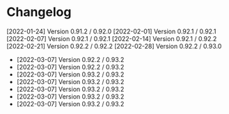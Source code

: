 # Changelog

[2022-01-24] Version 0.91.2 / 0.92.0
[2022-02-01] Version 0.92.1 / 0.92.1
[2022-02-07] Version 0.92.1 / 0.92.1
[2022-02-14] Version 0.92.1 / 0.92.2
[2022-02-21] Version 0.92.2 / 0.92.2
[2022-02-28] Version 0.92.2 / 0.93.0
- [2022-03-07] Version 0.92.2 / 0.93.2
- [2022-03-07] Version 0.92.2 / 0.93.2
- [2022-03-07] Version 0.93.2 / 0.93.2
- [2022-03-07] Version 0.93.2 / 0.93.2
- [2022-03-07] Version 0.93.2 / 0.93.2
- [2022-03-07] Version 0.93.2 / 0.93.2
- [2022-03-07] Version 0.93.2 / 0.93.2

